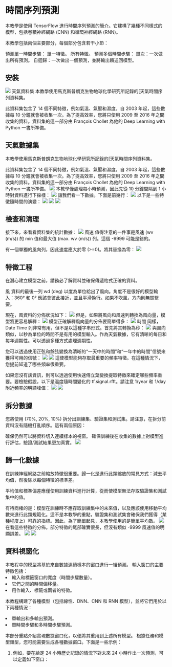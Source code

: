 # 時間序列預測
本教學是使用 TensorFlow 進行時間序列預測的簡介。它建構了幾種不同樣式的模型，包括卷積神經網路 (CNN) 和循環神經網路 (RNN)。

本教學包括兩個主要部分，每個部分包含若干小節：

預測單一時間步驟：
單一特徵。
所有特徵。
預測多個時間步驟：
單次：一次做出所有預測。
自迴歸：一次做出一個預測，並將輸出饋送回模型。

<h2>安裝</h2>
<img src="https://github.com/lkjhgfmnbvcx/123/blob/main/1.png">
天氣資料集
本教學使用馬克斯普朗克生物地球化學研究所記錄的[天氣時間序列資料集。

此資料集包含了 14 個不同特徵，例如氣溫、氣壓和濕度。自 2003 年起，這些數據每 10 分鐘就會被收集一次。為了提高效率，您將只使用 2009 至 2016 年之間收集的資料。資料集的這一部分由 François Chollet 為他的 Deep Learning with Python 一書所準備。

<h2>天氣數據集</h2>
本教學使用馬克斯普朗克生物地球化學研究所記錄的[天氣時間序列資料集。

此資料集包含了 14 個不同特徵，例如氣溫、氣壓和濕度。自 2003 年起，這些數據每 10 分鐘就會被收集一次。為了提高效率，您將只使用 2009 至 2016 年之間收集的資料。資料集的這一部分由 François Chollet 為他的 Deep Learning with Python 一書所準備。
<img src="https://github.com/lkjhgfmnbvcx/123/blob/main/2.png">
本教學僅處理每小時預測，因此先從 10 分鐘間隔到 1 小時對資料進行下採樣：
<img src="https://github.com/lkjhgfmnbvcx/123/blob/main/3.png">
讓我們看一下數據。下面是前幾行：
<img src="https://github.com/lkjhgfmnbvcx/123/blob/main/4.png">
以下是一些特徵隨時間的演變：
<img src="https://github.com/lkjhgfmnbvcx/123/blob/main/5.png">
<img src="https://github.com/lkjhgfmnbvcx/123/blob/main/6.png">
<img src="https://github.com/lkjhgfmnbvcx/123/blob/main/7.png">

<h2>檢查和清理</h2>
接下來，來看看資料集的統計數據：
<img src="https://github.com/lkjhgfmnbvcx/123/blob/main/8.png">
風速
值得注意的一件事是風速 (wv (m/s)) 的 min 值和最大值 (max. wv (m/s)) 列。這個 -9999 可能是錯的。

有一個單獨的風向列，因此速度應大於零 (>=0)。將其替換為零：
<img src="https://github.com/lkjhgfmnbvcx/123/blob/main/9.png">

<h2>特徵工程</h2>
在潛心建立模型之前，請務必了解資料並確保傳遞格式正確的資料。

風
資料的最後一列 wd (deg) 以度為單位給出了風向。角度不是很好的模型輸入：360° 和 0° 應該會彼此接近，並且平滑換行。如果不吹風，方向則無關緊要。

現在，風資料的分佈狀況如下：
<img src="https://github.com/lkjhgfmnbvcx/123/blob/main/10.png">
但是，如果將風向和風速列轉換為風向量，模型將更容易解釋：
<img src="https://github.com/lkjhgfmnbvcx/123/blob/main/11.png">
模型正確解釋風向量的分佈要簡單得多：
<img src="https://github.com/lkjhgfmnbvcx/123/blob/main/12.png">
時間
同樣，Date Time 列非常有用，但不是以這種字串形式。首先將其轉換為秒：
<img src="https://github.com/lkjhgfmnbvcx/123/blob/main/13.png">
與風向類似，以秒為單位的時間不是有用的模型輸入。作為天氣數據，它​​有清晰的每日和每年週期性。可以透過多種方式處理週期性。

您可以透過使用正弦和餘弦變換為清晰的“一天中的時間”和“一年中的時間”信號來獲得可用的信號：
<img src="https://github.com/lkjhgfmnbvcx/123/blob/main/14.png">
<img src="https://github.com/lkjhgfmnbvcx/123/blob/main/15.png">
這使模型能夠存取最重要的頻率特徵。在這種情況下，您提前知道了哪些頻率很重要。

如果您沒有該資訊，則可以透過使用快速傅立葉變換提取特徵來確定哪些頻率重要。要檢驗假設，以下是溫度隨時間變化的 tf.signal.rfft。請注意 1/year 和 1/day 附近頻率的明顯峰值：
<img src="https://github.com/lkjhgfmnbvcx/123/blob/main/16.png">
<img src="https://github.com/lkjhgfmnbvcx/123/blob/main/17.png">

<h2>拆分數據</h2>
您將使用 (70%, 20%, 10%) 拆分出訓練集、驗證集和測試集。請注意，在拆分前資料沒有隨機打亂順序。這有兩個原因：

確保仍然可以將資料切入連續樣本的視窗。
確保訓練後在收集的數據上對模型進行評估，驗證/測試結果更加真實。
<img src="https://github.com/lkjhgfmnbvcx/123/blob/main/18.png">

<h2>歸一化數據</h2>
在訓練神經網路之前縮放特徵很重要。歸一化是進行此類縮放的常見方式：減去平均值，然後除以每個特徵的標準差。

平均值和標準偏差應僅使用訓練資料進行計算，從而使模型無法存取驗證集和測試集中的值。

有待商榷的是：模型在訓練時不應存取訓練集中的未來值，以及應該使用移動平均數來進行此類規範化。這不是本教學的重點，驗證集和測試集會確保我們獲得（某種程度上）可靠的指標。因此，為了簡單起見，本教學使用的是簡單平均數。
<img src="https://github.com/lkjhgfmnbvcx/123/blob/main/19.png">
在看這些特徵的分佈。部分特徵的尾部確實很長，但沒有類似 -9999 風速值的明顯誤差。
<img src="https://github.com/lkjhgfmnbvcx/123/blob/main/20.png">
<img src="https://github.com/lkjhgfmnbvcx/123/blob/main/21.png">

<h2>資料視窗化</h2>
本教程中的模型將基於來自數據連續樣本的窗口進行一組預測。
輸入窗口的主要特徵包括：

<li>輸入和標籤窗口的寬度（時間步驟數量）。</li>
<li>它們之間的時間偏移量。</li>
<li>用作輸入、標籤或兩者的特徵。</li>

本教程構建了各種模型（包括線性、DNN、CNN 和 RNN 模型），並將它們用於以下兩種情況：

<li>單輸出和多輸出預測。</li>
<li>單時間步驟和多時間步驟預測。</li>

本部分重點介紹實現數據窗口化，以便將其重用到上述所有模型。
根據任務和模型類型，您可能需要生成各種數據窗口。下面是一些示例：
<ol>
<li>例如，要在給定 24 小時歷史記錄的情況下對未來 24 小時作出一次預測，可以定義如下窗口：</li>
<img src="">
<img src="">
<img src="">
<img src="">
<img src="">
<img src="">
<img src="">
<img src="">
<img src="">
<img src="">
<img src="">
<img src="">

